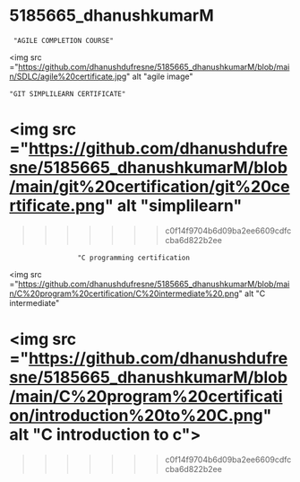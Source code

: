 # 5185665_dhanushkumarM


     "AGILE COMPLETION COURSE"
<img src ="https://github.com/dhanushdufresne/5185665_dhanushkumarM/blob/main/SDLC/agile%20certificate.jpg" alt "agile image" 

    "GIT SIMPLILEARN CERTIFICATE"
<img src ="https://github.com/dhanushdufresne/5185665_dhanushkumarM/blob/main/git%20certification/git%20certificate.png" alt "simplilearn"
=======
>>>>>>> c0f14f9704b6d09ba2ee6609cdfccba6d822b2ee

                



                     "C programming certification
<img src ="https://github.com/dhanushdufresne/5185665_dhanushkumarM/blob/main/C%20program%20certification/C%20intermediate%20.png" alt "C intermediate"

<img src ="https://github.com/dhanushdufresne/5185665_dhanushkumarM/blob/main/C%20program%20certification/introduction%20to%20C.png" alt "C introduction to c">
=======
>>>>>>> c0f14f9704b6d09ba2ee6609cdfccba6d822b2ee
